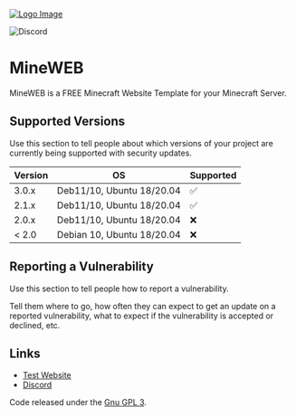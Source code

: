 [![Logo Image](https://cdn.discordapp.com/attachments/936240550925963264/936623117038682132/79217.jpg)](https://pterodactyl.io)

<!-- ![GitHub Workflow Status](https://img.shields.io/github/workflow/status/pterodactyl/panel/tests?label=Tests&style=for-the-badge) --->
![Discord](https://img.shields.io/discord/936240550489751563?label=Discord&logo=Discord&logoColor=white&style=for-the-badge)
<!-- ![GitHub Releases](https://img.shields.io/github/downloads/pterodactyl/panel/latest/total?style=for-the-badge) --->
<!-- ![GitHub contributors](https://img.shields.io/github/contributors/pterodactyl/panel?style=for-the-badge) --->

# MineWEB
MineWEB is a FREE Minecraft Website Template for your Minecraft Server.


## Supported Versions

Use this section to tell people about which versions of your project are
currently being supported with security updates.

| Version | OS |   Supported   |
| ------- | -- | ------------- |
| 3.0.x   | Deb11/10, Ubuntu 18/20.04 | :white_check_mark: |
| 2.1.x   | Deb11/10, Ubuntu 18/20.04 | :white_check_mark: |
| 2.0.x   | Deb11/10, Ubuntu 18/20.04 | :x:           |
| < 2.0   | Debian 10, Ubuntu 18/20.04 | :x:           |

## Reporting a Vulnerability

Use this section to tell people how to report a vulnerability.

Tell them where to go, how often they can expect to get an update on a
reported vulnerability, what to expect if the vulnerability is accepted or
declined, etc.


## Links
* [Test Website](https://mineweb.narrowmining.de/)
* [Discord](https://discord.gg/Fdz87T3nRB)



Code released under the [Gnu GPL 3](./LICENSE.md).

